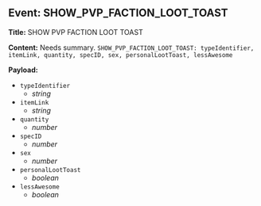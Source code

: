 ## Event: SHOW_PVP_FACTION_LOOT_TOAST

**Title:** SHOW PVP FACTION LOOT TOAST

**Content:**
Needs summary.
`SHOW_PVP_FACTION_LOOT_TOAST: typeIdentifier, itemLink, quantity, specID, sex, personalLootToast, lessAwesome`

**Payload:**
- `typeIdentifier`
  - *string*
- `itemLink`
  - *string*
- `quantity`
  - *number*
- `specID`
  - *number*
- `sex`
  - *number*
- `personalLootToast`
  - *boolean*
- `lessAwesome`
  - *boolean*